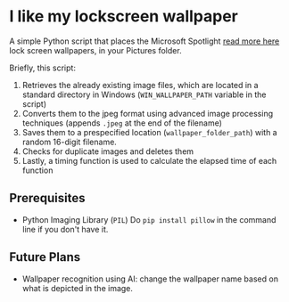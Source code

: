 # I like my lockscreen wallpaper
A simple Python script that places the Microsoft Spotlight [read more here](https://en.wikipedia.org/wiki/Windows_Spotlight) lock screen wallpapers, in your Pictures folder.

Briefly, this script:
1. Retrieves the already existing image files, which are located in a standard directory in Windows (`WIN_WALLPAPER_PATH` variable in the script)
2. Converts them to the jpeg format using advanced image processing techniques (appends `.jpeg` at the end of the filename)
3. Saves them to a prespecified location (`wallpaper_folder_path`) with a random 16-digit filename.
4. Checks for duplicate images and deletes them
4. Lastly, a timing function is used to calculate the elapsed time of each function

## Prerequisites

* Python Imaging Library (`PIL`) 
Do `pip install pillow` in the command line if you don't have it.

## Future Plans

* Wallpaper recognition using AI: change the wallpaper name based on what is depicted in the image.


